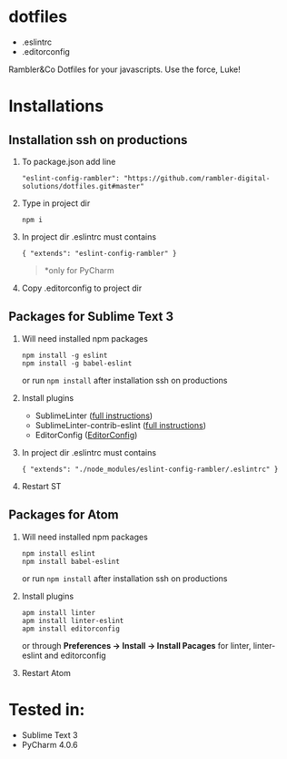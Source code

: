 # dotfiles

- .eslintrc
- .editorconfig

Rambler&amp;Co Dotfiles for your javascripts. Use the force, Luke!

# Installations

## Installation ssh on productions

1. To package.json add line

    ```
    "eslint-config-rambler": "https://github.com/rambler-digital-solutions/dotfiles.git#master"
    ```

2. Type in project dir

    ```
    npm i
    ```

3. In project dir .eslintrc must contains

    ```
    { "extends": "eslint-config-rambler" }
    ```

    >*only for PyCharm

4. Copy .editorconfig to project dir

## Packages for Sublime Text 3

1. Will need installed npm packages

    ```
    npm install -g eslint
    npm install -g babel-eslint
    ```

    or run `npm install` after installation ssh on productions

2. Install plugins

    * SublimeLinter ([full instructions](http://sublimelinter.readthedocs.org/en/latest/installation.html))
    * SublimeLinter-contrib-eslint ([full instructions](https://github.com/roadhump/SublimeLinter-eslint#plugin-installation))
    * EditorConfig ([EditorConfig](https://github.com/sindresorhus/editorconfig-sublime#install))

3. In project dir .eslintrc must contains

      ```
      { "extends": "./node_modules/eslint-config-rambler/.eslintrc" }
      ```

4. Restart ST

## Packages for Atom

1. Will need installed npm packages

    ```
    npm install eslint
    npm install babel-eslint
    ```

    or run `npm install` after installation ssh on productions

2. Install plugins

    ```
    apm install linter
    apm install linter-eslint
    apm install editorconfig
    ```

    or through **Preferences → Install → Install Pacages** for linter, linter-eslint and editorconfig

3. Restart Atom

# Tested in:

- Sublime Text 3
- PyCharm 4.0.6
